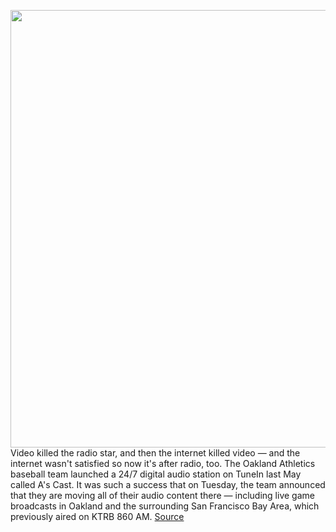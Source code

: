 <img src='https://cdn.vox-cdn.com/thumbor/iwB_zkk7YqXMk1xz6SgcSKQi77I=/0x0:4095x2725/1200x800/filters:focal(1574x119:2228x773)/cdn.vox-cdn.com/uploads/chorus_image/image/66338824/1174361100.jpg.0.jpg' width='700px' /><br/>
Video killed the radio star, and then the internet killed video — and the internet wasn't satisfied so now it's after radio, too. The Oakland Athletics baseball team launched a 24/7 digital audio station on TuneIn last May called A's Cast. It was such a success that on Tuesday, the team announced that they are moving all of their audio content there — including live game broadcasts in Oakland and the surrounding San Francisco Bay Area, which previously aired on KTRB 860 AM.
<a href='https://www.theverge.com/2020/2/19/21144224/oakland-a-cast-tunein-mlb-exclusive-live-games-radio-show-app'> Source <a/>